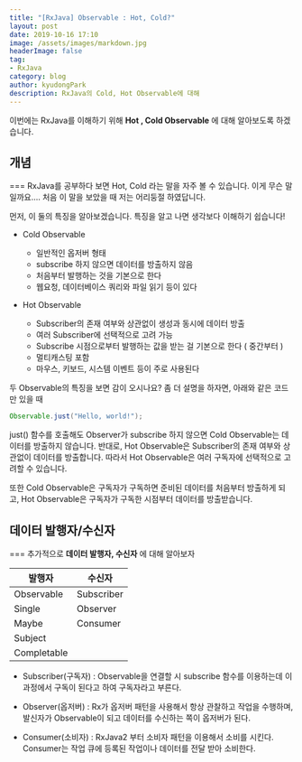 ```yaml
---
title: "[RxJava] Observable : Hot, Cold?"
layout: post
date: 2019-10-16 17:10
image: /assets/images/markdown.jpg
headerImage: false
tag:
- RxJava
category: blog
author: kyudongPark
description: RxJava의 Cold, Hot Observable에 대해 
---
```


이번에는 RxJava를 이해하기 위해 **Hot , Cold Observable** 에 대해 알아보도록 하겠습니다. 

## 개념 
===
RxJava를 공부하다 보면 Hot, Cold 라는 말을 자주 볼 수 있습니다. 이게 무슨 말일까요.... 처음 이 말을 보았을 때 저는 어리둥절 하였답니다.

먼저, 이 둘의 특징을 알아보겠습니다. 특징을 알고 나면 생각보다 이해하기 쉽습니다!



- Cold Observable
  - 일반적인 옵저버 형태
  - subscribe 하지 않으면 데이터를 방출하지 않음 
  - 처음부터 발행하는 것을 기본으로 한다 
  - 웹요청, 데이터베이스 쿼리와 파일 읽기 등이 있다 
  
  
  
  
  
- Hot Observable
  - Subscriber의 존재 여부와 상관없이 생성과 동시에 데이터 방출 
  - 여러 Subscriber에 선택적으로 고려 가능
  - Subscribe 시점으로부터 발행하는 값을 받는 걸 기본으로 한다 ( 중간부터 )
  - 멀티캐스팅 포함
  - 마우스, 키보드, 시스템 이벤트 등이 주로 사용된다 



두 Observable의 특징을 보면 감이 오시나요? 
좀 더 설명을 하자면, 아래와 같은 코드만 있을 때 





```java
Observable.just("Hello, world!"); 
```



just() 함수를 호출해도 Observer가 subscribe 하지 않으면 Cold Observable는 데이터를 방출하지 않습니다. 
반대로, Hot Observable은 Subscriber의 존재 여부와 상관없이 데이터를 방출합니다. 따라서 Hot Observable은 여러 구독자에
선택적으로 고려할 수 있습니다. 



또한 Cold Observable은 구독자가 구독하면 준비된 데이터를 처음부터 방출하게 되고, Hot Observable은 구독자가 구독한 시점부터 데이터를
방출받습니다. 






## 데이터 발행자/수신자 
===
추가적으로 **데이터 발행자, 수신자** 에 대해 알아보자

| 발행자     	| 수신자     	|
|----------------	|----------------	|
| Observable     	| Subscriber     	|
| Single         	| Observer       	|
| Maybe          	| Consumer       	|
| Subject        	|                	|
| Completable    	|                	|



* Subscriber(구독자) : Observable을 연결할 시 subscribe 함수를 이용하는데 이 과정에서 구독이 된다고 하여 구독자라고 부른다.



* Observer(옵저버) : Rx가 옵저버 패턴을 사용해서 항상 관찰하고 작업을 수행하며, 발신자가 Observable이 되고 데이터를 수신하는 쪽이 
옵저버가 된다. 



* Consumer(소비자) : RxJava2 부터 소비자 패턴을 이용해서 소비를 시킨다. Consumer는 작업 큐에 등록된 작업이나 데이터를 전달 받아 소비한다. 





